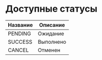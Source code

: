# Доступные статусы

| Название | Описание  |
| -------- | --------- |
| PENDING  | Ожидание  |
| SUCCESS  | Выполнено |
| CANCEL   | Отменен   |

